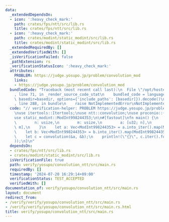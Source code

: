 ```yaml
---
data:
  _extendedDependsOn:
  - icon: ':heavy_check_mark:'
    path: crates/fps/ntt/src/lib.rs
    title: crates/fps/ntt/src/lib.rs
  - icon: ':heavy_check_mark:'
    path: crates/modint/static_modint/src/lib.rs
    title: crates/modint/static_modint/src/lib.rs
  _extendedRequiredBy: []
  _extendedVerifiedWith: []
  _isVerificationFailed: false
  _pathExtension: rs
  _verificationStatusIcon: ':heavy_check_mark:'
  attributes:
    PROBLEM: https://judge.yosupo.jp/problem/convolution_mod
    links:
    - https://judge.yosupo.jp/problem/convolution_mod
  bundledCode: "Traceback (most recent call last):\n  File \"/opt/hostedtoolcache/Python/3.10.14/x64/lib/python3.10/site-packages/onlinejudge_verify/documentation/build.py\"\
    , line 71, in _render_source_code_stat\n    bundled_code = language.bundle(stat.path,\
    \ basedir=basedir, options={'include_paths': [basedir]}).decode()\n  File \"/opt/hostedtoolcache/Python/3.10.14/x64/lib/python3.10/site-packages/onlinejudge_verify/languages/rust.py\"\
    , line 288, in bundle\n    raise NotImplementedError\nNotImplementedError\n"
  code: "// verification-helper: PROBLEM https://judge.yosupo.jp/problem/convolution_mod\n\
    \nuse itertools::Itertools;\nuse ntt::convolution;\nuse proconio::{fastout, input};\n\
    use static_modint::ModInt998244353;\n\n#[fastout]\nfn main() {\n    input! {\n\
    \        n: usize,\n        m: usize,\n        a: [u32; n],\n        b: [u32;\
    \ m],\n    }\n    let a: Vec<ModInt998244353> = a.into_iter().map(ModInt998244353::raw).collect();\n\
    \    let b: Vec<ModInt998244353> = b.into_iter().map(ModInt998244353::raw).collect();\n\
    \    let c = convolution(&a, &b);\n    println!(\"{}\", c.iter().format(\" \"\
    ));\n}\n"
  dependsOn:
  - crates/fps/ntt/src/lib.rs
  - crates/modint/static_modint/src/lib.rs
  isVerificationFile: true
  path: verify/yosupo/convolution_ntt/src/main.rs
  requiredBy: []
  timestamp: '2024-07-20 16:29:14+09:00'
  verificationStatus: TEST_ACCEPTED
  verifiedWith: []
documentation_of: verify/yosupo/convolution_ntt/src/main.rs
layout: document
redirect_from:
- /verify/verify/yosupo/convolution_ntt/src/main.rs
- /verify/verify/yosupo/convolution_ntt/src/main.rs.html
title: verify/yosupo/convolution_ntt/src/main.rs
---
```

